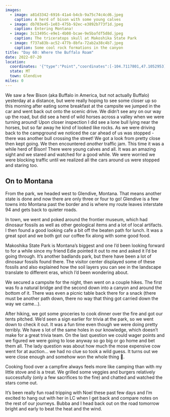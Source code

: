 ```yaml
---
images:
  - image: a81d3342-6916-41a4-b4cb-9a75c74c4cd6.jpeg
    caption: A herd of bison with some young calves
  - image: db703e45-1e03-475b-92ec-e3892b773f1d.jpeg
    caption: Entering Montana!
  - image: 3c13495c-e9e1-4b08-bcae-9e5bafdf5d8d.jpeg
    caption: The triceratops skull at Makoshika State Park
  - image: f737a83b-ac52-477b-8bfa-72ab2a38c4b7.jpeg
    caption: Some cool rock formations in the canyon
title: "Day 60: Where the Buffalo Roam"
date: 2022-07-20
location:
  coordinates: '{"type":"Point","coordinates":[-104.7117801,47.1052953]}'
  state: MT
  town: Glendive
miles: 0
---
```

We saw a few Bison (aka Buffalo in America, but not actually Buffalo) yesterday at a distance, but were really hoping to see some closer up so this morning after eating some breakfast at the campsite we jumped in the car and went back out onto the scenic drive. We didn’t see any on our way up the road, but did see a herd of wild horses across a valley when we were turning around! Upon closer inspection I did see a lone bull lying near the horses, but so far away he kind of looked like rocks. As we were driving back to the campground we noticed the car ahead of us was stopped - there was another bull crossing the street! We got a look from pretty close then kept going. We then encountered _another_ traffic jam. This time it was a while herd of Bison! There were young calves and all. It was an amazing sight and we stared and watched for a good while. We were worried we were blocking traffic until we realized all the cars around us were stopped and staring too. 

## On to Montana

From the park, we headed west to Glendive, Montana. That means another state is done and now there are only three or four to go! Glendive is a few towns into Montana past the border and is where my route leaves interstate 94 and gets back to quieter roads. 

In town, we went and poked around the frontier museum, which had dinosaur fossils as well as other geological items and a lot of local artifacts. I then found a good looking cafe a bit off the beaten path for lunch. It was a great spot and we both got our coffee fix along with some good food. 

Makoshika State Park is Montana’s biggest and one I’d been looking forward to for a while since my friend Edie pointed it out to me and asked it I’d be going through. It’s another badlands park, but there have been a lot of dinosaur fossils found there. The visitor center displayed some of these fossils and also explained how the soil layers you can see in the landscape translate to different eras, which I’d been wondering about. 

We secured a campsite for the night, then went on a couple hikes. The first was fo a natural bridge and the second down into a canyon and around the bottom of it. There was even a picnic table back there for a snack (there must be another path down, there no way that thing got carried down the way we came…). 

After hiking, we got some groceries to cook dinner over the fire and got our tents pitched. We’d seen a sign earlier for trivia at the park, so we went down to check it out. It was a fun time even though we were doing pretty terribly. We have s lot of the same holes in our knowledge, which doesn’t make for a great trivia team. On the last question we could wager points and we figured we were going to lose anyway so go big or go home and bet them all. The lady question was about how much the mose expensive cow went for at auction… we had no clue so took a wild guess. It turns out we were close enough and somehow won the whole thing 🤣. 

Cooking food over a campfire always feels more like camping than with my little stove and is a treat. We grilled some veggies and burgers relatively successfully (only a few sacrifices to the fire) and chatted and watched the stars come out. 

It’s been really fun road tripping with Noel these past few days and I’m excited to hang out with her in LC when I get back and compare notes on the rest of our journeys. Bubba and I head back out on the road tomorrow bright and early to beat the heat and the wind. 